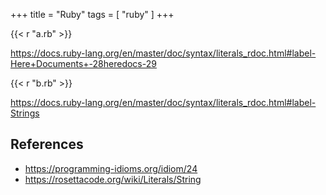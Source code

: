 +++
title = "Ruby"
tags = [ "ruby" ]
+++

{{< r "a.rb" >}}

<https://docs.ruby-lang.org/en/master/doc/syntax/literals_rdoc.html#label-Here+Documents+-28heredocs-29>

{{< r "b.rb" >}}

<https://docs.ruby-lang.org/en/master/doc/syntax/literals_rdoc.html#label-Strings>

## References

- <https://programming-idioms.org/idiom/24>
- <https://rosettacode.org/wiki/Literals/String>
